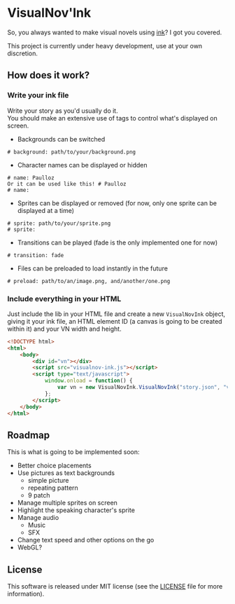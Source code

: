 # VisualNov'Ink

So, you always wanted to make visual novels using [ink](https://github.com/inkle/ink)? I got you covered.  

This project is currently under heavy development, use at your own discretion.

## How does it work?

### Write your ink file

Write your story as you'd usually do it.  
You should make an extensive use of tags to control what's displayed on screen.  

* Backgrounds can be switched
```
# background: path/to/your/background.png
```

* Character names can be displayed or hidden
```
# name: Paulloz
Or it can be used like this! # Paulloz
# name:
```

* Sprites can be displayed or removed (for now, only one sprite can be displayed at a time)
```
# sprite: path/to/your/sprite.png
# sprite: 
```

* Transitions can be played (fade is the only implemented one for now)
```
# transition: fade
```

* Files can be preloaded to load instantly in the future
```
# preload: path/to/an/image.png, and/another/one.png
```

### Include everything in your HTML

Just include the lib in your HTML file and create a new `VisualNovInk` object, giving it your ink file, an HTML element ID (a canvas is going to be created within it) and your VN width and height.

```html
<!DOCTYPE html>
<html>
    <body>
        <div id="vn"></div>
        <script src="visualnov-ink.js"></script>
        <script type="text/javascript">
            window.onload = function() {
                var vn = new VisualNovInk.VisualNovInk("story.json", "vn", 1280, 720);
            };
        </script>
    </body>
</html>
```
## Roadmap

This is what is going to be implemented soon:

* Better choice placements
* Use pictures as text backgrounds
  * simple picture
  * repeating pattern
  * 9 patch
* Manage multiple sprites on screen
* Highlight the speaking character's sprite
* Manage audio
  * Music
  * SFX
* Change text speed and other options on the go
* WebGL?

## License

This software is released under MIT license (see the [LICENSE](/LICENSE) file for more information).
